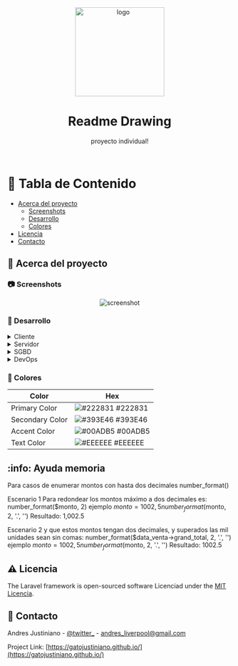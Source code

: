 


<!--
Readme de https://github.com/Louis3797/awesome-readme-template
y ultilizado para uso personal de GatoJustiniano para presentación de futuros proyectos :3
-->
<div align="center">

  <img src="assets/logo.png" alt="logo" width="200" height="auto" />
  <h1>Readme Drawing</h1>
  
  <p>
    proyecto individual! 
  </p>
</div>
<br />

<!-- Table of Contents -->
# :notebook_with_decorative_cover: Tabla de Contenido

- [Acerca del proyecto](#star2-acerca-del-proyecto)
  * [Screenshots](#camera-screenshots)
  * [Desarrollo](#space_invader-desarrollo)
  * [Colores](#art-colores)
- [Licencia](#warning-Licencia)
- [Contacto](#handshake-Contacto)

  

<!-- Acerca del proyecto -->
## :star2: Acerca del proyecto


<!-- Screenshots -->
### :camera: Screenshots

<div align="center"> 
  <img src="https://placehold.co/600x400?text=Your+Screenshot+here" alt="screenshot" />
</div>


<!-- Desarrollo -->
### :space_invader: Desarrollo

<details>
  <summary>Cliente</summary>
  <ul>
    <li>Plantillas Blade</li>
    <li>Material Kit</li>
  </ul>
</details>

<details>
  <summary>Servidor</summary>
  <ul>
    <li><a href="https://socket.io/">SocketIO</a></li>
    <li><a href="https://graphql.org/">GraphQL</a></li>
  </ul>
</details>

<details>
<summary>SGBD</summary>
  <ul>
    <li><a href="https://www.mysql.com/">MySQL</a></li>
    <li><a href="https://www.postgresql.org/">PostgreSQL</a></li>
    <li><a href="https://www.mongodb.com/">MongoDB</a></li>
  </ul>
</details>

<details>
<summary>DevOps</summary>
  <ul>
    <li><a href="https://www.docker.com/">Docker</a></li>
    <li><a href="https://www.jenkins.io/">Jenkins</a></li>
    <li><a href="https://circleci.com/">CircleCLI</a></li>
  </ul>
</details>

<!-- Colores -->
### :art: Colores

| Color             | Hex                                                                |
| ----------------- | ------------------------------------------------------------------ |
| Primary Color | ![#222831](https://via.placeholder.com/10/222831?text=+) #222831 |
| Secondary Color | ![#393E46](https://via.placeholder.com/10/393E46?text=+) #393E46 |
| Accent Color | ![#00ADB5](https://via.placeholder.com/10/00ADB5?text=+) #00ADB5 |
| Text Color | ![#EEEEEE](https://via.placeholder.com/10/EEEEEE?text=+) #EEEEEE |

<!-- Ayuda memoria -->
## :info: Ayuda memoria

Para casos de enumerar montos con hasta dos decimales 
number_format()

Escenario 1 
Para redondear los montos máximo a dos decimales es: 
number_format($monto, 2)
ejemplo 
$monto = 1002,5
number_format($monto, 2, '.', '')
Resultado: 1,002.5

Escenario 2
y que estos montos tengan dos decimales, y superados las mil unidades sean sin comas: 
number_format($data_venta->grand_total, 2, '.', '')
ejemplo 
$monto = 1002,5
number_format($monto, 2, '.', '')
Resultado: 1002.5
<!-- Licencia -->
## :warning: Licencia

The Laravel framework is open-sourced software Licenciad under the [MIT Licencia](https://opensource.org/Licencias/MIT).

<!-- Contacto -->
## :handshake: Contacto

Andres Justiniano - [@twitter_](https://twitter.com/redsjustiniano) - andres_liverpool@gmail.com

Project Link: [https://gatojustiniano.github.io/](https://gatojustiniano.github.io/) 
